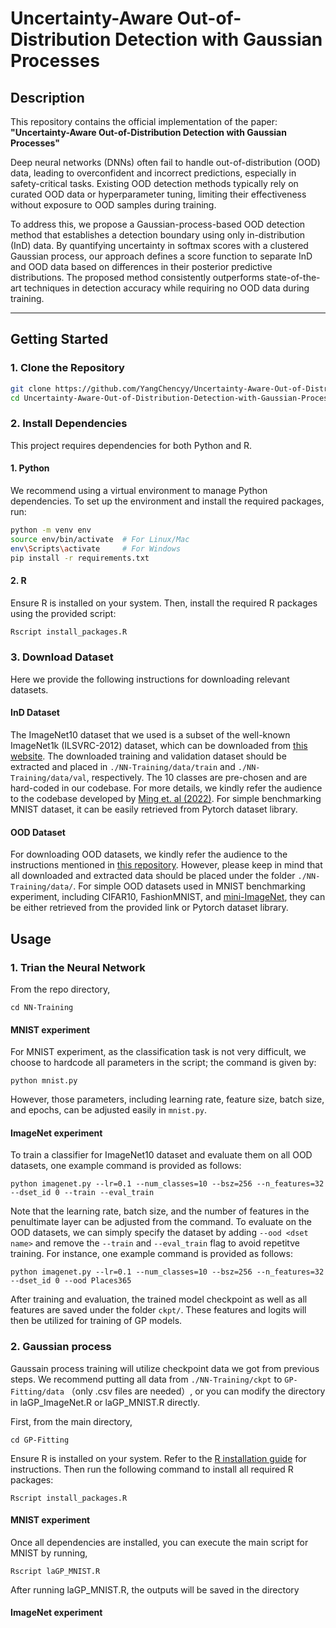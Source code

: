 # **Uncertainty-Aware Out-of-Distribution Detection with Gaussian Processes**


## **Description**

This repository contains the official implementation of the paper:  
**"Uncertainty-Aware Out-of-Distribution Detection with Gaussian Processes"**

Deep neural networks (DNNs) often fail to handle out-of-distribution (OOD) data, leading to overconfident and incorrect predictions, especially in safety-critical tasks. Existing OOD detection methods typically rely on curated OOD data or hyperparameter tuning, limiting their effectiveness without exposure to OOD samples during training.

To address this, we propose a Gaussian-process-based OOD detection method that establishes a detection boundary using only in-distribution (InD) data. By quantifying uncertainty in softmax scores with a clustered Gaussian process, our approach defines a score function to separate InD and OOD data based on differences in their posterior predictive distributions. The proposed method consistently outperforms state-of-the-art techniques in detection accuracy while requiring no OOD data during training.


---

## **Getting Started**

### **1. Clone the Repository**
```bash
git clone https://github.com/YangChencyy/Uncertainty-Aware-Out-of-Distribution-Detection-with-Gaussian-Processes.git
cd Uncertainty-Aware-Out-of-Distribution-Detection-with-Gaussian-Processes
```

### **2. Install Dependencies**

This project requires dependencies for both Python and R.

#### **1. Python**
We recommend using a virtual environment to manage Python dependencies. To set up the environment and install the required packages, run:

```bash
python -m venv env
source env/bin/activate  # For Linux/Mac
env\Scripts\activate     # For Windows
pip install -r requirements.txt
```

#### **2. R**
Ensure R is installed on your system. Then, install the required R packages using the provided script:

```bash
Rscript install_packages.R
```

### **3. Download Dataset**
Here we provide the following instructions for downloading relevant datasets.

#### InD Dataset

The ImageNet10 dataset that we used is a subset of the well-known ImageNet1k (ILSVRC-2012) dataset, which can be downloaded from [this website](https://www.image-net.org/index.php). The downloaded training and validation dataset should be extracted and placed in `./NN-Training/data/train` and `./NN-Training/data/val`, respectively. The 10 classes are pre-chosen and are hard-coded in our codebase. For more details, we kindly refer the audience to the codebase developed by [Ming et. al (2022)](https://github.com/deeplearning-wisc/MCM/tree/main?tab=readme-ov-file). For simple benchmarking MNIST dataset, it can be easily retrieved from Pytorch dataset library.

#### OOD Dataset

For downloading OOD datasets, we kindly refer the audience to the instructions mentioned in [this repository](https://github.com/deeplearning-wisc/cider). However, please keep in mind that all downloaded and extracted data should be placed under the folder `./NN-Training/data/`. For simple OOD datasets used in MNIST benchmarking experiment, including CIFAR10, FashionMNIST, and [mini-ImageNet](https://drive.google.com/file/d/1Kot50VljGnN4exQtxN76_PoJhPrFJTim/view?usp=sharing), they can be either retrieved from the provided link or Pytorch dataset library.


## **Usage**
### **1. Trian the Neural Network**
From the repo directory, 
```
cd NN-Training
```

#### MNIST experiment

For MNIST experiment, as the classification task is not very difficult, we choose to hardcode all parameters in the script; the command is given by:

```
python mnist.py
```

However, those parameters, including learning rate, feature size, batch size, and epochs, can be adjusted easily in `mnist.py`.

#### ImageNet experiment

To train a classifier for ImageNet10 dataset and evaluate them on all OOD datasets, one example command is provided as follows:

```
python imagenet.py --lr=0.1 --num_classes=10 --bsz=256 --n_features=32 --dset_id 0 --train --eval_train
```

Note that the learning rate, batch size, and the number of features in the penultimate layer can be adjusted from the command. To evaluate on the OOD datasets, we can simply specify the dataset by adding `--ood <dset name>` and remove the `--train` and `--eval_train` flag to avoid repetitve training. For instance, one example command is provided as follows:

```
python imagenet.py --lr=0.1 --num_classes=10 --bsz=256 --n_features=32 --dset_id 0 --ood Places365
```

After training and evaluation, the trained model checkpoint as well as all features are saved under the folder `ckpt/`. These features and logits will then be utilized for training of GP models.


### **2. Gaussian process**
Gaussain process training will utilize checkpoint data we got from previous steps. We recommend putting all data from `./NN-Training/ckpt` to `GP-Fitting/data` （only .csv files are needed）, or you can modify the directory in laGP_ImageNet.R or laGP_MNIST.R directly.

First, from the main directory,
```
cd GP-Fitting
```

Ensure R is installed on your system. Refer to the [R installation guide](https://cran.r-project.org/) for instructions. Then run the following command to install all required R packages:
```
Rscript install_packages.R
```

#### MNIST experiment
Once all dependencies are installed, you can execute the main script for MNIST by running,
```
Rscript laGP_MNIST.R
```
After running laGP_MNIST.R, the outputs will be saved in the directory


#### ImageNet experiment